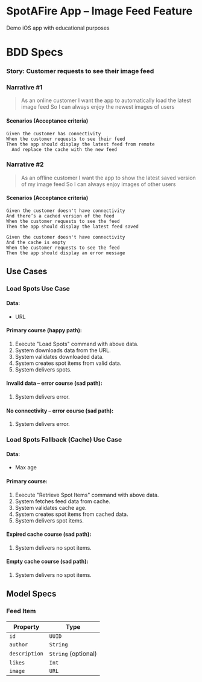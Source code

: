 # SpotAFire App – Image Feed Feature

Demo iOS app with educational purposes

# BDD Specs

### Story: Customer requests to see their image feed

### Narrative #1

> As an online customer
I want the app to automatically load the latest image feed
So I can always enjoy the newest images of users

#### Scenarios (Acceptance criteria)

```
Given the customer has connectivity
When the customer requests to see their feed
Then the app should display the latest feed from remote
  And replace the cache with the new feed
```

### Narrative #2

> As an offline customer
I want the app to show the latest saved version of my image feed
So I can always enjoy images of other users

#### Scenarios (Acceptance criteria)

```
Given the customer doesn't have connectivity
And there’s a cached version of the feed
When the customer requests to see the feed
Then the app should display the latest feed saved

Given the customer doesn't have connectivity
And the cache is empty
When the customer requests to see the feed
Then the app should display an error message
```

## Use Cases

### Load Spots Use Case

#### Data:
- URL

#### Primary course (happy path):
1. Execute "Load Spots" command with above data.
2. System downloads data from the URL.
3. System validates downloaded data.
4. System creates spot items from valid data.
5. System delivers spots.

#### Invalid data – error course (sad path):
1. System delivers error.

#### No connectivity – error course (sad path):
1. System delivers error.

### Load Spots Fallback (Cache) Use Case

#### Data:
- Max age

#### Primary course:
1. Execute "Retrieve Spot Items" command with above data.
2. System fetches feed data from cache.
3. System validates cache age.
4. System creates spot items from cached data.
5. System delivers spot items.

#### Expired cache course (sad path): 
1. System delivers no spot items.

#### Empty cache course (sad path): 
1. System delivers no spot items.


## Model Specs

### Feed Item

| Property      | Type                |
|---------------|---------------------|
| `id`          | `UUID`              |
| `author`      | `String`            |
| `description` | `String` (optional) |
| `likes`       | `Int`               |
| `image`       | `URL`               |

